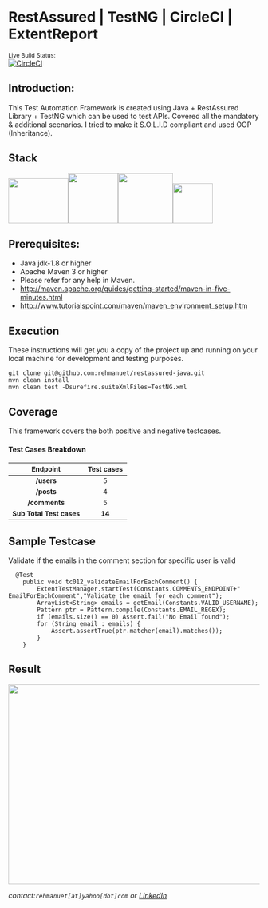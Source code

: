 # RestAssured | TestNG | CircleCI | ExtentReport
<sup>Live Build Status:</sup><br />[![CircleCI](https://circleci.com/gh/rehmanuet/restassured-java/tree/main.svg?style=shield)](https://circleci.com/gh/rehmanuet/restassured-java/tree/main)


Introduction:
---------------
This Test Automation Framework is created using Java + RestAssured Library + TestNG which can be used to test APIs. Covered all the mandatory & additional scenarios. I tried to make it S.O.L.I.D compliant and used OOP (Inheritance).

Stack
---------------
<img src="https://brandslogos.com/wp-content/uploads/images/large/java-logo-1.png?raw=true?raw=true" width="120" height="90" /><img src="https://i2.wp.com/www.entrofi.net/wp-content/uploads/2020/01/rest-assured-logo.png?fit=400%2C400&ssl=1?raw=true" width="100" height="100"/><img src="https://images.ctfassets.net/k62me4xboi1l/55FkKC6k4E6I80qOOu2A0M/4b03468aed1c04a639acfa2c513cbcae/angular-sdk-03.svg" width="110" height="100"/><img src="https://www.extentreports.com/wp-content/uploads/2018/09/Extent_logomark_transparentbg.png?raw=true" width="80" height="80" />


Prerequisites:
---------------
*	Java jdk-1.8 or higher
*	Apache Maven 3 or higher
*	Please refer for any help in Maven.
* 	http://maven.apache.org/guides/getting-started/maven-in-five-minutes.html
* 	http://www.tutorialspoint.com/maven/maven_environment_setup.htm

Execution
---------------
These instructions will get you a copy of the project up and running on your local machine for development and testing purposes.

```
git clone git@github.com:rehmanuet/restassured-java.git
mvn clean install
mvn clean test -Dsurefire.suiteXmlFiles=TestNG.xml
```

Coverage
---------------
This framework covers the both positive and negative testcases.

#### Test Cases Breakdown
|    <sub>Endpoint</sub>  |    <sub>Test cases</sub> |
| :-:  | :-: |
|    <b> <sub>/users</sub> </b>   | <sub>5</sub>  |
|    <b> <sub>/posts</sub> </b>   | <sub>4</sub>  |
|    <b> <sub>/comments</sub> </b>   | <sub>5</sub>  
<b><sub>Sub Total Test cases</sub></b>|    <b><sub>14</b></sub> |

Sample Testcase
---------------
Validate if the emails in the comment section for specific user is valid

```
  @Test
    public void tc012_validateEmailForEachComment() {
        ExtentTestManager.startTest(Constants.COMMENTS_ENDPOINT+" EmailForEachComment","Validate the email for each comment");
        ArrayList<String> emails = getEmail(Constants.VALID_USERNAME);
        Pattern ptr = Pattern.compile(Constants.EMAIL_REGEX);
        if (emails.size() == 0) Assert.fail("No Email found");
        for (String email : emails) {
            Assert.assertTrue(ptr.matcher(email).matches());
        }
    }
```

Result
---------------
<img src="https://github.com/rehmanuet/DataEssential/blob/master/junk/Screenshot%202021-10-29%20at%2012.53.06%20PM.png?raw=true" width="600" height="400" />

_contact:`rehmanuet[at]yahoo[dot]com`_ *or* _[LinkedIn](https://www.linkedin.com/in/rehmanuet/)_
